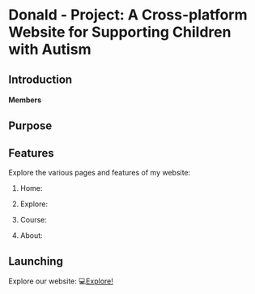 # Donald - Project: A Cross-platform Website for Supporting Children with Autism 

## Introduction


  #### Members


## Purpose



## Features
   Explore the various pages and features of my website:

   1. Home: <br>


   2. Explore: <br>


   3. Course: <br>


   4. About: <br>

## Launching
   Explore our website: :computer:<a href="https://aohkne.github.io/Donald/" target="_blank">Explore!</a>
